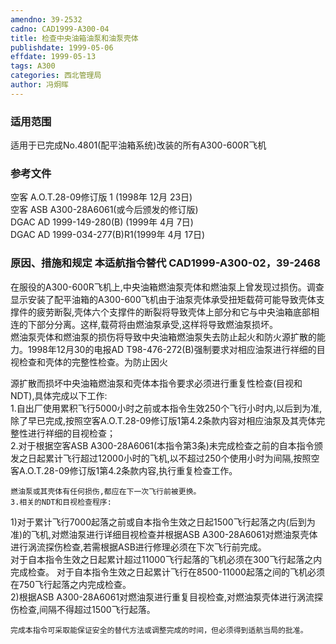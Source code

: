 ```yaml
---
amendno: 39-2532  
cadno: CAD1999-A300-04  
title: 检查中央油箱油泵和油泵壳体  
publishdate: 1999-05-06  
effdate: 1999-05-13  
tags: A300  
categories: 西北管理局  
author: 冯炯晖  
---
```

  
### 适用范围  
适用于已完成No.4801(配平油箱系统)改装的所有A300-600R飞机  
  
<!--more-->  
### 参考文件  
空客 A.O.T.28-09修订版 1 (1998年 12月 23日)  
空客 ASB A300-28A6061(或今后颁发的修订版)  
    DGAC AD 1999-149-280(B) (1999年 4月 7日)  
    DGAC AD 1999-034-277(B)R1(1999年 4月 17日)  
  
### 原因、措施和规定 本适航指令替代 CAD1999-A300-02，39-2468  
在服役的A300-600R飞机上,中央油箱燃油泵壳体和燃油泵上曾发现过损伤。调查显示安装了配平油箱的A300-600飞机由于油泵壳体承受扭矩载荷可能导致壳体支撑件的疲劳断裂,壳体六个支撑件的断裂将导致壳体上部分和它与中央油箱底部相连的下部分分离。这样,载荷将由燃油泵承受,这样将导致燃油泵损坏。  
    燃油泵壳体和燃油泵的损伤将导致中央油箱燃油泵失去防止起火和防火源扩散的能力。1998年12月30的电报AD T98-476-272(B)强制要求对相应油泵进行祥细的目视检查和壳体的完整性检查。为防止因火  
  
源扩散而损坏中央油箱燃油泵和壳体本指令要求必须进行重复性检查(目视和NDT),具体完成以下工作:  
    1.自出厂使用累积飞行5000小时之前或本指令生效250个飞行小时内,以后到为准,除了早已完成,按照空客A.O.T.28-09修订版1第4.2条款内容对相应油泵及其壳体完整性进行祥细的目视检查；  
    2.对于根据空客ASB A300-28A6061(本指令第3条)未完成检查之前的自本指令颁发之日起累计飞行超过12000小时的飞机,以不超过250个使用小时为间隔,按照空客A.O.T.28-09修订版1第4.2条款内容,执行重复检查工作。  
  
    燃油泵或其壳体有任何损伤,都应在下一次飞行前被更换。  
    3.相关的NDT和目视检查程序:  
1)对于累计飞行7000起落之前或自本指令生效之日起1500飞行起落之内(后到为准)的飞机,对燃油泵进行详细目视检查并根据ASB A300-28A6061对燃油泵壳体进行涡流探伤检查,若需根据ASB进行修理必须在下次飞行前完成。  
对于自本指令生效之日起累计超过11000飞行起落的飞机必须在300飞行起落之内完成检查。 对于自本指令生效之日起累计飞行在8500-11000起落之间的飞机必须在750飞行起落之内完成检查。  
      2)根据ASB A300-28A6061对燃油泵进行重复目视检查,对燃油泵壳体进行涡流探伤检查,间隔不得超过1500飞行起落。  
  
    完成本指令可采取能保证安全的替代方法或调整完成的时间，但必须得到适航当局的批准。  
